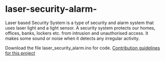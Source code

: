 # laser-security-alarm-
Laser based Security System is a type of security and alarm system that uses laser light and a light sensor. A security system protects our homes, offices, banks, lockers etc. from intrusion and unauthorised access. It makes some sound or noise when it detects any irregular activity.

Download the file laser_security_alarm.ino for code.
[Contribution guidelines for this project](docs/laser-security-alarm.ino)
